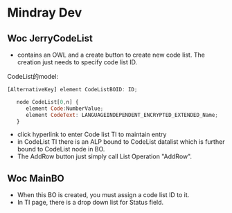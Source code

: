 # Mindray Dev

## Woc JerryCodeList

* contains an OWL and a create button to create new code list. The creation just needs to specify code list ID.

CodeList的model:

```JavaScript 
[AlternativeKey] element CodeListBOID: ID;

   node CodeList[0,n] {
      element Code:NumberValue;
      element CodeText: LANGUAGEINDEPENDENT_ENCRYPTED_EXTENDED_Name;
   }
```

* click hyperlink to enter Code list TI to maintain entry
* in CodeList TI there is an ALP bound to CodeList datalist which is further bound to CodeList node in BO.
* The AddRow button just simply call List Operation "AddRow".


## Woc MainBO

* When this BO is created, you must assign a code list ID to it.
* In TI page, there is a drop down list for Status field.